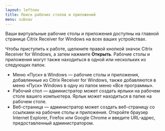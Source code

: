 ```yaml
---
layout: leftnav
title: Поиск рабочих столов и приложений
menu: subnav
---
```


Ваши виртуальные рабочие столы и приложения доступны на главной странице Citrix Receiver for Windows на всех ваших устройствах.

Чтобы приступить к работе, щелкните правой кнопкой значок Citrix Receiver for Windows, а затем нажмите **Открыть**. Рабочие столы и приложения могут также находиться в одной или нескольких из следующих папок.

* Меню «Пуск» в Windows — рабочие столы и приложения, добавленные из Citrix Receiver for Windows, также добавляются в меню «Пуск» Windows в одну из папок меню «Все программы».
* Рабочий стол — администратор может создать ярлыки на рабочем столе вашего компьютера. Ярлык может находиться в папке на рабочем столе.
* Веб-страница — администратор может создать веб-страницу со ссылками на рабочие столы и приложения. Откройте браузер Internet Explorer, Firefox или Google Chrome и введите URL-адрес, предоставленный администратором.

